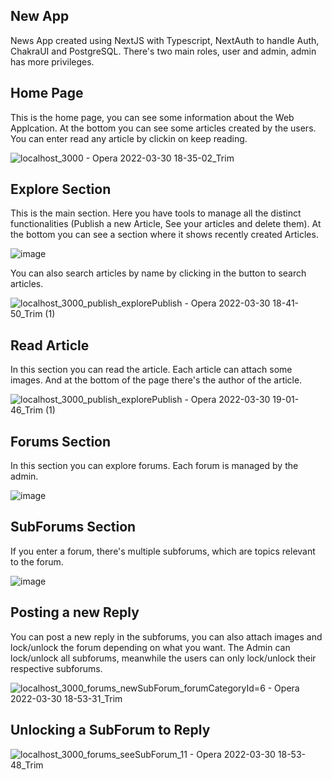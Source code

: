 ## New App 
News App created using NextJS with Typescript, NextAuth to handle Auth, ChakraUI and PostgreSQL.
There's two main roles, user and admin, admin has more privileges.

## Home Page
This is the home page, you can see some information about the Web Applcation. At the bottom you can see some articles created by the users. You can enter read any article by clickin on keep reading.

![localhost_3000 - Opera 2022-03-30 18-35-02_Trim](https://user-images.githubusercontent.com/92189889/160962044-c9bf7cf7-7ebd-467d-80d4-c97a8620bfce.gif)


## Explore Section
This is the main section. Here you have tools to manage all the distinct functionalities (Publish a new Article, See your articles and delete them).
At the bottom you can see a section where it shows recently created Articles.

![image](https://user-images.githubusercontent.com/92189889/160962202-ba717c69-d0d5-43f9-bc98-8f6ce2322e45.png)

You can also search articles by name by clicking in the button to search articles.

![localhost_3000_publish_explorePublish - Opera 2022-03-30 18-41-50_Trim (1)](https://user-images.githubusercontent.com/92189889/160962264-2d4bdff5-c708-4efc-bf30-d9524223c11a.gif)

## Read Article
In this section you can read the article. Each article can attach some images. And at the bottom of the page there's the author of the article.

![localhost_3000_publish_explorePublish - Opera 2022-03-30 19-01-46_Trim (1)](https://user-images.githubusercontent.com/92189889/160962351-4d9438a2-c480-4540-a40e-3c0669645291.gif)

## Forums Section
In this section you can explore forums. Each forum is managed by the admin.

![image](https://user-images.githubusercontent.com/92189889/160962446-3e96bfc7-bedd-4869-81d3-f9db6fc46f7c.png)

## SubForums Section
If you enter a forum, there's multiple subforums, which are topics relevant to the forum.

![image](https://user-images.githubusercontent.com/92189889/160962517-07c9de50-9d2b-481e-a74e-ccee3fddeef5.png)

## Posting a new Reply
You can post a new reply in the subforums, you can also attach images and lock/unlock the forum depending on what you want. The Admin can lock/unlock all subforums, meanwhile the users can only lock/unlock their respective subforums.

![localhost_3000_forums_newSubForum_forumCategoryId=6 - Opera 2022-03-30 18-53-31_Trim](https://user-images.githubusercontent.com/92189889/160962571-adb17449-49ae-4d25-985f-43b387ad833b.gif)

## Unlocking a SubForum to Reply

![localhost_3000_forums_seeSubForum_11 - Opera 2022-03-30 18-53-48_Trim](https://user-images.githubusercontent.com/92189889/160962685-2fb4f664-4e0c-4170-b516-812ee67b99e4.gif)

